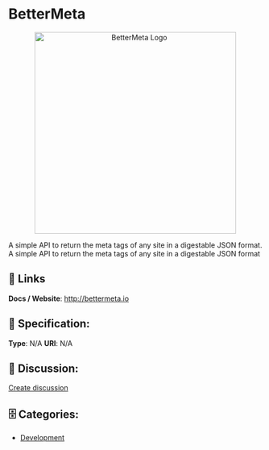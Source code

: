 # BetterMeta
<p align="center">
    <img width="400" src="https://raw.githubusercontent.com/apis-list/apis-list/main/apis/bettermeta/logo_256x256.png" alt="BetterMeta Logo"/>
</p>

A simple API to return the meta tags of any site in a digestable JSON format.  A simple API to return the meta tags of any site in a digestable JSON format

##  🔗 Links
**Docs / Website**: http://bettermeta.io

## 🧬 Specification:
**Type**: N/A
**URI**: N/A

## 💬 Discussion:
[Create discussion](https://github.com/apis-list/apis-list/discussions/new)

## 🗄️ Categories:
- [Development](https://github.com/apis-list/apis-list#development)



